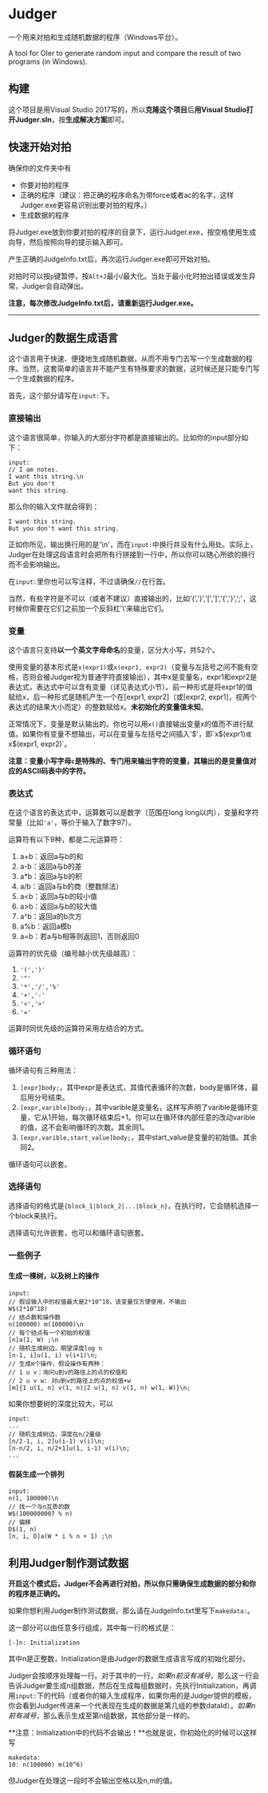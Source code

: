 # Judger
一个用来对拍和生成随机数据的程序（Windows平台）。

A tool for OIer to generate random input and compare the result of two programs (in Windows).

## 构建
这个项目是用Visual Studio 2017写的，所以**克隆这个项目**后**用Visual Studio打开Judger.sln**，按**生成解决方案**即可。

## 快速开始对拍
确保你的文件夹中有
* 你要对拍的程序
* 正确的程序（建议：把正确的程序命名为带force或者ac的名字，这样Judger.exe更容易识别出要对拍的程序。）
* 生成数据的程序

将Judger.exe放到你要对拍的程序的目录下，运行Judger.exe，按空格使用生成向导，然后按照向导的提示输入即可。

产生正确的JudgeInfo.txt后，再次运行Judger.exe即可开始对拍。

对拍时可以按`p`键暂停，按`Alt+J`最小/最大化。当处于最小化时拍出错误或发生异常，Judger会自动弹出。

**注意，每次修改JudgeInfo.txt后，请重新运行Judger.exe。**

***

## Judger的数据生成语言
这个语言用于快速、便捷地生成随机数据，从而不用专门去写一个生成数据的程序。当然，这套简单的语言并不能产生有特殊要求的数据，这时候还是只能专门写一个生成数据的程序。

首先，这个部分请写在`input:`下。

### 直接输出
这个语言很简单，你输入的大部分字符都是直接输出的。比如你的input部分如下：

```
input:
// I am notes.
I want this string.\n
But you don't 
want this string.
```

那么你的输入文件就会得到：

```
I want this string.
But you don't want this string.
```

正如你所见，输出换行用的是'\\n'，而在`input:`中换行并没有什么用处。实际上，Judger在处理这段语言时会把所有行拼接到一行中，所以你可以随心所欲的换行而不会影响输出。

在`input:`里你也可以写注释，不过请确保`//`在行首。

当然，有些字符是不可以（或者不建议）直接输出的，比如'(',')','[',']','{','}',';'，这时候你需要在它们之前加一个反斜杠'\\'来输出它们。

### 变量
这个语言只支持**以一个英文字母命名**的变量，区分大小写，共52个。

使用变量的基本形式是`x(expr1)`或`x(expr1, expr2)`（变量与左括号之间不能有空格，否则会被Judger视为普通字符直接输出），其中x是变量名，expr1和expr2是表达式，表达式中可以含有变量（详见表达式小节）。前一种形式是将expr1的值赋给x，后一种形式是随机产生一个在\[expr1, expr2\]（或\[expr2, expr1\]，视两个表达式的结果大小而定）的整数赋给x。**未初始化的变量值未知**。

正常情况下，变量是默认输出的。你也可以用`x()`直接输出变量x的值而不进行赋值。如果你有变量不想输出，可以在变量与左括号之间插入'$'，即`x$(expr1)`或`x$(expr1, expr2)`。

**注意：变量小写字母`c`是特殊的、专门用来输出字符的变量，其输出的是变量值对应的ASCII码表中的字符。**

### 表达式
在这个语言的表达式中，运算数可以是数字（范围在long long以内），变量和字符常量（比如`'a'`，等价于输入了数字97）。

运算符有以下9种，都是二元运算符：
1. a+b：返回a与b的和
2. a-b：返回a与b的差
3. a*b：返回a与b的积
4. a/b：返回a与b的商（整数除法）
5. a<b：返回a与b的较小值
6. a>b：返回a与b的较大值
7. a^b：返回a的b次方
8. a%b：返回a模b
9. a=b：若a与b相等则返回1，否则返回0

运算符的优先级（编号越小优先级越高）：
1. `'(',')'`
2. `'^'`
3. `'*','/','%'`
4. `'+','-'`
5. `'<','>'`
6. `'='`

运算时同优先级的运算符采用左结合的方式。

### 循环语句
循环语句有三种用法：
1. `[expr]body;`，其中expr是表达式，其值代表循环的次数，body是循环体，最后用分号结束。
2. `[expr,varible]body;`，其中varible是变量名，这样写声明了varible是循环变量，它从1开始，每次循环结束后+1。你可以在循环体内部任意的改动varible的值，这不会影响循环的次数。其余同1。
3. `[expr,varible,start_value]body;`，其中start_value是变量的初始值。其余同2。

循环语句可以嵌套。

### 选择语句
选择语句的格式是`{block_1|block_2|...|block_n}`，在执行时，它会随机选择一个block来执行。

选择语句允许嵌套，也可以和循环语句嵌套。

### 一些例子

#### 生成一棵树，以及树上的操作
```
input:
// 假设输入中的权值最大是2*10^18，该变量仅方便使用，不输出
W$(2*10^18)
// 结点数和操作数
n(100000) m(100000)\n
// 每个结点有一个初始的权值
[n]a(1, W) ;\n
// 随机生成树边，期望深度log n
[n-1, i]u(1, i) v(i+1)\n;
// 生成m个操作，假设操作有两种：
// 1 u v：询问u到v的路径上的点的权值和
// 2 u v w: 对u到v的路径上的点的权值+w
[m]{1 u(1, n) v(1, n)|2 u(1, n) v(1, n) w(1, W)}\n;
```

如果你想要树的深度比较大，可以
```
input:
...
// 随机生成树边，深度在n/2量级
[n/2-1, i, 2]u(i-1) v(i)\n;
[n-n/2, i, n/2+1]u(1, i-1) v(i)\n;
...
```

#### 假装生成一个排列
```
input:
n(1, 100000)\n
// 找一个与n互质的数
W$(1000000007 % n)
// 偏移
D$(1, n)
[n, i, D]a(W * i % n + 1) ;\n 
```

## 利用Judger制作测试数据
**开启这个模式后，Judger不会再进行对拍，所以你只需确保生成数据的部分和你的程序是正确的。**

如果你想利用Judger制作测试数据，那么请在JudgeInfo.txt里写下`makedata:`。

这一部分可以由任意多行组成，其中每一行的格式是：
```
[-]n: Initialization
```
其中n是正整数，Initialization是由Judger的数据生成语言写成的初始化部分。

Judger会按顺序处理每一行。对于其中的一行，*如果n前没有减号*，那么这一行会告诉Judger要生成n组数据，然后在生成每组数据时，先执行Initialization，再调用`input:`下的代码（或者你的输入生成程序，如果你用的是Judger提供的模板，你会看到Judger传进来一个代表现在生成的数据是第几组的参数dataId）。*如果n前有减号*，那么表示生成至第n组数据，其他部分是一样的。

**注意：Initialization中的代码不会输出！**也就是说，你初始化的时候可以这样写
```
makedata:
10: n(100000) m(10^6)
```
但Judger在处理这一段时不会输出空格以及n,m的值。

